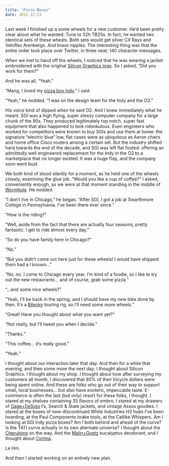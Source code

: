 ```yaml
---
title: "Pizza Boxes"
date: 2012-12-23
---
```


Last week I finished up a some wheels for a new customer. He’d been pretty clear about what he wanted: Tune to 32h TB25s. In fact, he wanted two identical sets of these wheels. Both sets would get silver CX Rays and Veloflex Arenbergs. And brass nipples. The interesting thing was that the entire order took place over Twitter, in three neat, 140 character messages.

When we met to hand off the wheels, I noticed that he was wearing a jacket embroidered with the original [Silicon Graphics logo](http://www.oocities.org/hinv.geo/sgi_logo1.gif). So I asked, “Did you work for them?”

And he was all, “Yeah.”

“Mang, I loved my [pizza box Indy](http://hardware.majix.org/computers/sgi.indy/images/indyr5000.01.big.jpg).” I said.

“Yeah,” he nodded. “I was on the design team for the Indy and the O2.”

His voice kind of dipped when he said O2\. And I knew immediately what he meant. SGI was a high flying, super steezy computer company for a large chunk of the 90s. They produced legitimately top notch, super fast equipment that also happened to look ridonkulous. Even engineers who worked for competitors were known to buy SGIs and use them at home: the signature “electric blue” low, flat cases were as ubiquitous as Aeron chairs and home office Cisco routers among a certain set. But the industry shifted hard towards the end of the decade, and SGI was left flat footed: offering an admittedly well engineered replacement for the Indy in the O2 to a marketplace that no longer existed. It was a huge flop, and the company soon went bust.

We both kind of stood silently for a moment, as he held one of the wheels closely, examining the glue job. “Would you like a cup of coffee?” I asked, conveniently enough, as we were at that moment standing in the middle of [Wormhole](http://thewormhole.us/). He nodded.

“I don’t live in Chicago,” he began. “After SGI, I got a job at Swarthmore College in Pennsylvania. I’ve been there ever since.”

“How is the riding?”

“Well, aside from the fact that there are actually four seasons, pretty fantastic. I get to ride almost every day.”

“So do you have family here in Chicago?”

“No.”

“But you didn’t come out here just for these wheels! I would have shipped them had a I known…”

“No, no. I come to Chicago every year. I’m kind of a foodie, so I like to try out the new restaurants… and of course, grab some pizza.”

“…and some nice wheels?”

“Yeah, I’ll be back in the spring, and I should have my new bike done by then. It’s a [Bilenky](http://www.bilenky.com/Home.html) touring rig, so I’ll need some more wheels.”

“Great! Have you thought about what you want yet?”

“Not really, but I’ll tweet you when I decide.”

“Thanks.”

“This coffee… it’s really good.”

“Yeah.”

I thought about our interaction later that day. And then for a while that evening, and then some more the next day. I thought about Silicon Graphics. I thought about my shop. I thought about how after surveying my customers all month, I discovered that 80% of their bicycle dollars were being spent online. And these are folks who go out of their way to support small, local businesses… but also have esoteric, impeccable taste. E-commerce is often the last (but only) resort for these folks, I thought. I stared at my shelves containing 35 flavors of embro. I stared at my drawers of [Gage+DeSoto](http://www.gagedesoto.com/) t’s, Search & State jackets, and vintage Assos goodies. I stared at the boxes of now-discontinued White Industries H3 hubs I’ve been hoarding, at the Paul Components brake tools, at the Catlike Whispers. Am I looking at SGI Indy pizza boxes? Am I both behind and ahead of the curve? Is the TATI curve actually in its own alternate universe? I thought about the [Cherubims](http://cycleosis.files.wordpress.com/2011/03/cherubim-by-shin-ichi-konno-14032.jpg) on the way. And the [Malin+Goetz](http://www.malinandgoetz.com/) eucalyptus deodorant, and I thought about [Corima](http://www.corima.com/).

Le Hm.

And then I started working on an entirely new plan.
